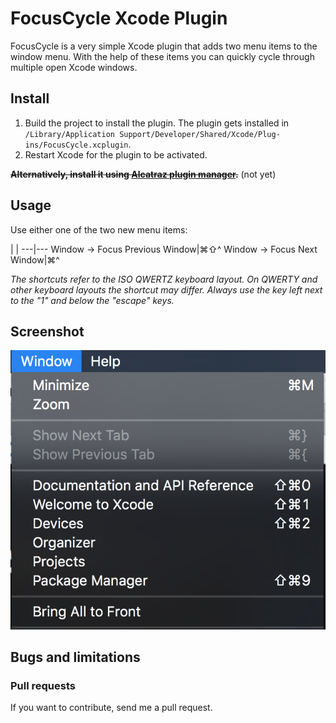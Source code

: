 # FocusCycle Xcode Plugin

FocusCycle is a very simple Xcode plugin that adds two menu items to the window menu.
With the help of these items you can quickly cycle through multiple open Xcode windows.


## Install

1. Build the project to install the plugin. The plugin gets installed in `/Library/Application Support/Developer/Shared/Xcode/Plug-ins/FocusCycle.xcplugin`.
2. Restart Xcode for the plugin to be activated.

~~**Alternatively, install it using [Alcatraz plugin manager](https://github.com/supermarin/Alcatraz).**~~ (not yet)

## Usage

Use either one of the two new menu items:

 | |
---|---
Window → Focus Previous Window|⌘⇧^
Window → Focus Next Window|⌘^

*The shortcuts refer to the ISO QWERTZ keyboard layout. On QWERTY and other keyboard layouts the shortcut may differ.*
*Always use the key left next to the "1" and below the "escape" keys.* 

## Screenshot

![LinkedLog](https://raw.githubusercontent.com/julian-weinert/FocusCycle/master/Screenshots/FocusCycle.png)


## Bugs and limitations


### Pull requests

If you want to contribute, send me a pull request.
